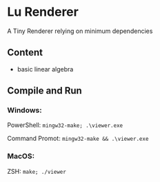 # Lu Renderer

A Tiny Renderer relying on minimum dependencies

## Content

- basic linear algebra

## Compile and Run

### Windows:

PowerShell: `mingw32-make; .\viewer.exe`

Command Promot: `mingw32-make && .\viewer.exe `

### MacOS:

ZSH: `make; ./viewer`
